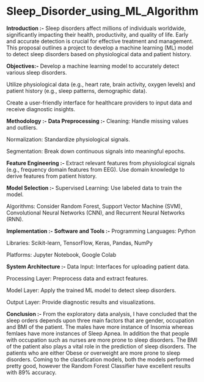 # Sleep_Disorder_using_ML_Algorithm
**Introduction :-**
Sleep disorders affect millions of individuals worldwide, significantly impacting their health, productivity, and quality of life. Early and accurate detection is crucial for effective treatment and management. This proposal outlines a project to develop a machine learning (ML) model to detect sleep disorders based on physiological data and patient history.

**Objectives:-**
Develop a machine learning model to accurately detect various sleep disorders.

Utilize physiological data (e.g., heart rate, brain activity, oxygen levels) and patient history (e.g., sleep patterns, demographic data).

Create a user-friendly interface for healthcare providers to input data and receive diagnostic insights.

**Methodology :-**
**Data Preprocessing :-**
Cleaning: Handle missing values and outliers.

Normalization: Standardize physiological signals.

Segmentation: Break down continuous signals into meaningful epochs.

**Feature Engineering :-**
Extract relevant features from physiological signals (e.g., frequency domain features from EEG). Use domain knowledge to derive features from patient history.

**Model Selection :-**
Supervised Learning: Use labeled data to train the model.

Algorithms: Consider Random Forest, Support Vector Machine (SVM), Convolutional Neural Networks (CNN), and Recurrent Neural Networks (RNN).

**Implementation :-**
**Software and Tools :-**
Programming Languages: Python

Libraries: Scikit-learn, TensorFlow, Keras, Pandas, NumPy

Platforms: Jupyter Notebook, Google Colab

**System Architecture :-**
Data Input: Interfaces for uploading patient data.

Processing Layer: Preprocess data and extract features.

Model Layer: Apply the trained ML model to detect sleep disorders.

Output Layer: Provide diagnostic results and visualizations.

**Conclusion :-**
From the exploratory data analysis, I have concluded that the sleep orders depends upon three main factors that are gender, occupation and BMI of the patient. The males have more instance of Insomia whereas femlaes have more instances of Sleep Apnea. In addition the that people with occupation such as nurses are more prone to sleep disorders. The BMI of the patient also plays a vital role in the prediction of sleep disorders. The patients who are either Obese or overweight are more prone to sleep disorders. Coming to the classfication models, both the models performed pretty good, however the Random Forest Classifier have excellent results with 89% accuracy.
